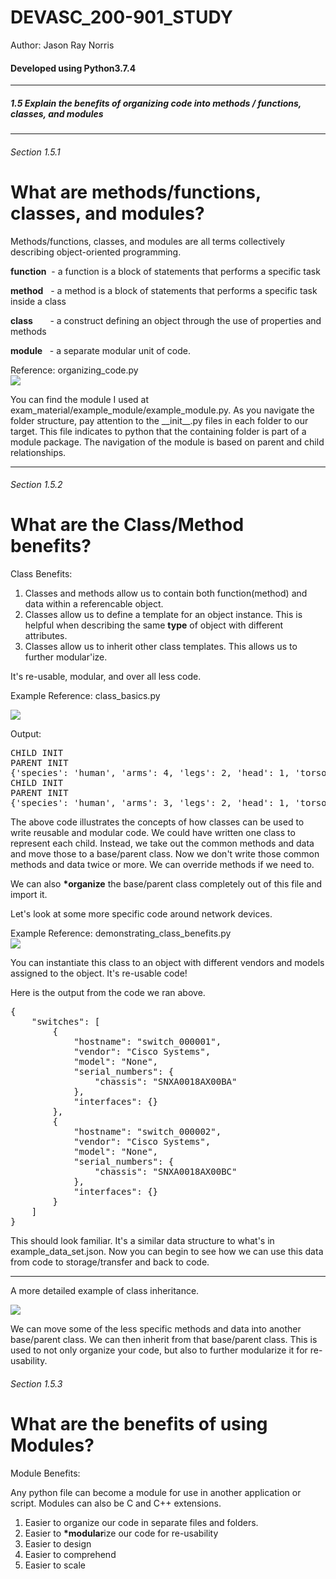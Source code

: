 # DEVASC_200-901_STUDY
<p>Author: Jason Ray Norris</p>
<h4>Developed using Python3.7.4</h4>
<hr>
<h5>1.5 Explain the benefits of organizing code into methods / functions, classes, and modules
</h5>
<hr>

<h6>Section 1.5.1</h6>

# What are methods/functions, classes, and modules?

Methods/functions, classes, and modules are all terms collectively describing object-oriented programming.

<b>function</b> &nbsp;- a function is a block of statements that performs a specific task

<b>method</b> &nbsp;&nbsp;- a method is a block of statements that performs a specific task inside a class

<b>class</b> &nbsp;&nbsp;&nbsp;&nbsp;&nbsp;&nbsp;- a construct defining an object through the use of properties and methods

<b>module</b> &nbsp;&nbsp;- a separate modular unit of code.

Reference: organizing_code.py
<br>
<img src="https://i.ibb.co/Wv59BWq/organizing-code.jpg">

You can find the module I used at exam_material/example_module/example_module.py. As you navigate the folder structure, pay attention to the &#95;&#95;init&#95;&#95;.py files in each folder to our target.  This file indicates to python that the containing folder is part of a module package. The navigation of the module is based on parent and child relationships.

<hr>

<h6>Section 1.5.2</h6>

# What are the Class/Method benefits?

Class Benefits:

1. Classes and methods allow us to contain both function(method) and data within a referencable object.
2. Classes allow us to define a template for an object instance. This is helpful when describing the same <b>type</b> of object with different attributes.
3. Classes allow us to inherit other class templates.  This allows us to further modular'ize.

It's re-usable, modular, and over all less code.

Example Reference: class_basics.py

<img src="https://i.ibb.co/kKD0YYV/class-basics.jpg">


Output:
<pre>
CHILD INIT
PARENT INIT
{'species': 'human', 'arms': 4, 'legs': 2, 'head': 1, 'torso': 1, 'get_into_trouble': True, 'likes_gi_joes': True, 'likes_barbies': False, 'hair_color': 'red', 'eye_color': 'blue', 'height_inch': 46}
CHILD INIT
PARENT INIT
{'species': 'human', 'arms': 3, 'legs': 2, 'head': 1, 'torso': 1, 'get_into_trouble': False, 'likes_gi_joes': False, 'likes_barbies': True, 'hair_color': 'black', 'eye_color': 'blue', 'height_inch': 46}
</pre>

The above code illustrates the concepts of how classes can be used to write reusable and modular code.
We could have written one class to represent each child.  Instead, we take out the common methods and data and move those to a base/parent class.  Now we don't write those common methods and data twice or more.  We can override methods if we need to.

We can also <b>*organize</b> the base/parent class completely out of this file and import it.

Let's look at some more specific code around network devices.


Example Reference: demonstrating_class_benefits.py
<br>
<img src="https://i.ibb.co/JF1x368/class-method-benefit.jpg">

You can instantiate this class to an object with different vendors and models assigned to the object. It's re-usable code!

Here is the output from the code we ran above.

<pre>
{
    "switches": [
        {
            "hostname": "switch_000001",
            "vendor": "Cisco Systems",
            "model": "None",
            "serial_numbers": {
                "chassis": "SNXA0018AX00BA"
            },
            "interfaces": {}
        },
        {
            "hostname": "switch_000002",
            "vendor": "Cisco Systems",
            "model": "None",
            "serial_numbers": {
                "chassis": "SNXA0018AX00BC"
            },
            "interfaces": {}
        }
    ]
}
</pre>

This should look familiar.  It's a similar data structure to what's in example_data_set.json.  Now you can begin to see how we can use this data from code to storage/transfer and back to code.

<hr>

A more detailed example of class inheritance.

<img src="https://i.ibb.co/Tr2t7b0/class-inheritance-benefits.jpg">

We can move some of the less specific methods and data into another base/parent class.  We can then inherit from that base/parent class.  This is used to not only organize your code, but also to further modularize it for re-usability.

<h6>Section 1.5.3</h6>

# What are the benefits of using Modules?

Module Benefits:

Any python file can become a module for use in another application or script. Modules can also be C and C++ extensions.

 1. Easier to organize our code in separate files and folders.
 2. Easier to <b>*modular</b>ize our code for re-usability
 3. Easier to design
 4. Easier to comprehend
 5. Easier to scale
 




